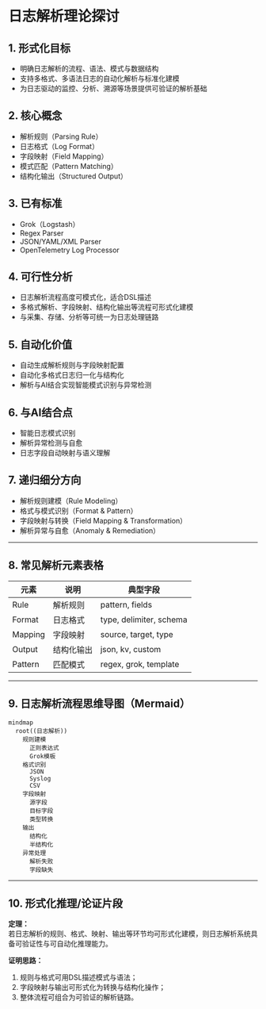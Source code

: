 # 日志解析理论探讨

## 1. 形式化目标

- 明确日志解析的流程、语法、模式与数据结构
- 支持多格式、多语法日志的自动化解析与标准化建模
- 为日志驱动的监控、分析、溯源等场景提供可验证的解析基础

## 2. 核心概念

- 解析规则（Parsing Rule）
- 日志格式（Log Format）
- 字段映射（Field Mapping）
- 模式匹配（Pattern Matching）
- 结构化输出（Structured Output）

## 3. 已有标准

- Grok（Logstash）
- Regex Parser
- JSON/YAML/XML Parser
- OpenTelemetry Log Processor

## 4. 可行性分析

- 日志解析流程高度可模式化，适合DSL描述
- 多格式解析、字段映射、结构化输出等流程可形式化建模
- 与采集、存储、分析等可统一为日志处理链路

## 5. 自动化价值

- 自动生成解析规则与字段映射配置
- 自动化多格式日志归一化与结构化
- 解析与AI结合实现智能模式识别与异常检测

## 6. 与AI结合点

- 智能日志模式识别
- 解析异常检测与自愈
- 日志字段自动映射与语义理解

## 7. 递归细分方向

- 解析规则建模（Rule Modeling）
- 格式与模式识别（Format & Pattern）
- 字段映射与转换（Field Mapping & Transformation）
- 解析异常与自愈（Anomaly & Remediation）

---

## 8. 常见解析元素表格

| 元素         | 说明           | 典型字段                |
|--------------|----------------|-------------------------|
| Rule         | 解析规则       | pattern, fields         |
| Format       | 日志格式       | type, delimiter, schema |
| Mapping      | 字段映射       | source, target, type    |
| Output       | 结构化输出     | json, kv, custom        |
| Pattern      | 匹配模式       | regex, grok, template   |

---

## 9. 日志解析流程思维导图（Mermaid）

```mermaid
mindmap
  root((日志解析))
    规则建模
      正则表达式
      Grok模板
    格式识别
      JSON
      Syslog
      CSV
    字段映射
      源字段
      目标字段
      类型转换
    输出
      结构化
      半结构化
    异常处理
      解析失败
      字段缺失
```

---

## 10. 形式化推理/论证片段

**定理：**  
若日志解析的规则、格式、映射、输出等环节均可形式化建模，则日志解析系统具备可验证性与可自动化推理能力。

**证明思路：**  

1. 规则与格式可用DSL描述模式与语法；
2. 字段映射与输出可形式化为转换与结构化操作；
3. 整体流程可组合为可验证的解析链路。
